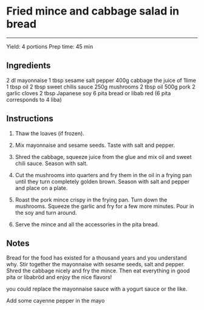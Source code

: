 # Fried mince and cabbage salad in bread
---
Yield: 4 portions
Prep time: 45 min

## Ingredients
2 dl mayonnaise
1 tbsp sesame
salt
pepper
400g cabbage
the juice of 1lime
1 tbsp oil
2 tbsp sweet chilis sauce
250g mushrooms
2 tbsp oil
500g pork
2 garlic cloves
2 tbsp Japanese soy
6 pita bread or libab red (6 pita corresponds to 4 liba)

## Instructions

1. Thaw the loaves (if frozen).

2. Mix mayonnaise and sesame seeds. Taste with salt and pepper.

3. Shred the cabbage, squeeze juice from the glue and mix oil and sweet chili sauce. Season with salt.

4. Cut the mushrooms into quarters and fry them in the oil in a frying pan until they turn completely golden brown. Season with salt and pepper and place on a plate.

5. Roast the pork mince crispy in the frying pan. Turn down the mushrooms. Squeeze the garlic and fry for a few more minutes. Pour in the soy and turn around.

6. Serve the mince and all the accessories in the pita bread.

## Notes

Bread for the food has existed for a thousand years and you understand why. Stir together the mayonnaise with sesame seeds, salt and pepper. Shred the cabbage nicely and fry the mince. Then eat everything in good pita or libabröd and enjoy the nice flavors!


you could replace the mayonnaise sauce with a yogurt sauce or the like.

Add some cayenne pepper in the mayo
